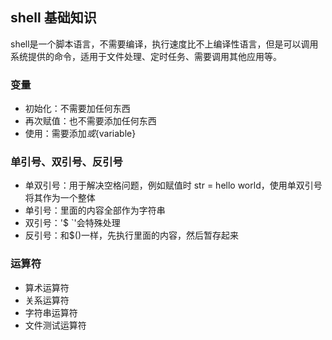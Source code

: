 ## shell 基础知识

shell是一个脚本语言，不需要编译，执行速度比不上编译性语言，但是可以调用系统提供的命令，适用于文件处理、定时任务、需要调用其他应用等。

### 变量

- 初始化：不需要加任何东西
- 再次赋值：也不需要添加任何东西
- 使用：需要添加$或${variable}

### 单引号、双引号、反引号

- 单双引号：用于解决空格问题，例如赋值时 str = hello world，使用单双引号将其作为一个整体
- 单引号：里面的内容全部作为字符串
- 双引号：'$ `'会特殊处理
- 反引号：和$()一样，先执行里面的内容，然后暂存起来

### 运算符

- 算术运算符
- 关系运算符
- 字符串运算符
- 文件测试运算符